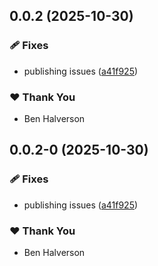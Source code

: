 ## 0.0.2 (2025-10-30)

### 🩹 Fixes

- publishing issues ([a41f925](https://github.com/benhalverson/ui-component-app/commit/a41f925))

### ❤️ Thank You

- Ben Halverson

## 0.0.2-0 (2025-10-30)

### 🩹 Fixes

- publishing issues ([a41f925](https://github.com/benhalverson/ui-component-app/commit/a41f925))

### ❤️ Thank You

- Ben Halverson